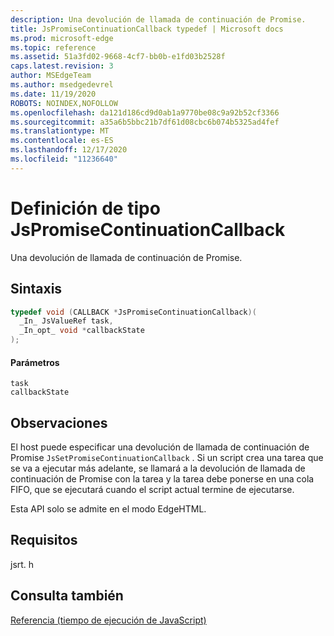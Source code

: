 ```yaml
---
description: Una devolución de llamada de continuación de Promise.
title: JsPromiseContinuationCallback typedef | Microsoft docs
ms.prod: microsoft-edge
ms.topic: reference
ms.assetid: 51a3fd02-9668-4cf7-bb0b-e1fd03b2528f
caps.latest.revision: 3
author: MSEdgeTeam
ms.author: msedgedevrel
ms.date: 11/19/2020
ROBOTS: NOINDEX,NOFOLLOW
ms.openlocfilehash: da121d186cd9d0ab1a9770be08c9a92b52cf3366
ms.sourcegitcommit: a35a6b5bbc21b7df61d08cbc6b074b5325ad4fef
ms.translationtype: MT
ms.contentlocale: es-ES
ms.lasthandoff: 12/17/2020
ms.locfileid: "11236640"
---
```

# Definición de tipo JsPromiseContinuationCallback

Una devolución de llamada de continuación de Promise.  
  
## Sintaxis  
  
```cpp  
typedef void (CALLBACK *JsPromiseContinuationCallback)(  
  _In_ JsValueRef task,  
  _In_opt_ void *callbackState  
);  
```  
  
#### Parámetros  
 `task`  
  `callbackState`  
  
## Observaciones  
 El host puede especificar una devolución de llamada de continuación de Promise `JsSetPromiseContinuationCallback` . Si un script crea una tarea que se va a ejecutar más adelante, se llamará a la devolución de llamada de continuación de Promise con la tarea y la tarea debe ponerse en una cola FIFO, que se ejecutará cuando el script actual termine de ejecutarse.  
  
 Esta API solo se admite en el modo EdgeHTML.  
  
## Requisitos  
 jsrt. h  
  
## Consulta también  
 [Referencia (tiempo de ejecución de JavaScript)](../chakra-hosting/reference-javascript-runtime.md)
